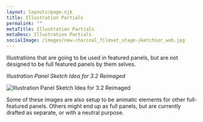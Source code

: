 ```yaml
---
layout: layouts/page.njk
title: Illustration Partials
permalink: ""
metaTitle: Illustration Partials
metaDesc: Illustration Partials
socialImage: /images/new-charcoal_filmset_stage-sketchier_web.jpg
---
```

Illustrations that are going to be used in featured panels, but are not designed to be full featured panels by them selves. 

*Illustration Panel Sketch Idea for 3.2 Reimaged*

![Illustration Panel Sketch Idea for 3.2 Reimaged](/images/new-charcoal_filmset_stage-sketchier_web.jpg "Illustration Panel Sketch Idea for 3.2 Reimaged")

Some of these images are also setup to be animatic elements for other full-featured panels. Others might end up as full panels, but are currently drafted as separate, or with a neutral purpose.